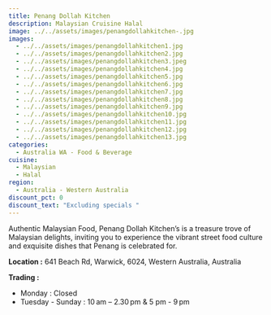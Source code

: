 ```yaml
---
title: Penang Dollah Kitchen
description: Malaysian Cruisine Halal
image: ../../assets/images/penangdollahkitchen-.jpg
images:
  - ../../assets/images/penangdollahkitchen1.jpg
  - ../../assets/images/penangdollahkitchen2.jpg
  - ../../assets/images/penangdollahkitchen3.jpeg
  - ../../assets/images/penangdollahkitchen4.jpg
  - ../../assets/images/penangdollahkitchen5.jpg
  - ../../assets/images/penangdollahkitchen6.jpg
  - ../../assets/images/penangdollahkitchen7.jpg
  - ../../assets/images/penangdollahkitchen8.jpg
  - ../../assets/images/penangdollahkitchen9.jpg
  - ../../assets/images/penangdollahkitchen10.jpg
  - ../../assets/images/penangdollahkitchen11.jpg
  - ../../assets/images/penangdollahkitchen12.jpg
  - ../../assets/images/penangdollahkitchen13.jpg
categories:
  - Australia WA - Food & Beverage
cuisine:
  - Malaysian
  - Halal
region:
  - Australia - Western Australia
discount_pct: 0
discount_text: "Excluding specials "
---
```

Authentic Malaysian Food, Penang Dollah Kitchen’s is a treasure trove of Malaysian delights, inviting you to experience the vibrant street food culture and exquisite dishes that Penang is celebrated for.

**Location :** 641 Beach Rd, Warwick, 6024, Western Australia, Australia 

**Trading :**

* Monday : Closed
* Tuesday - Sunday : 10 am – 2.30 pm & 5 pm - 9 pm
